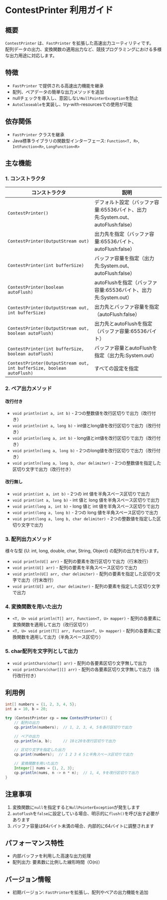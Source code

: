 # ContestPrinter 利用ガイド

## 概要

`ContestPrinter` は、`FastPrinter` を拡張した高速出力ユーティリティです。  
配列データの出力、変換関数の適用出力など、競技プログラミングにおける多様な出力用途に対応します。

## 特徴

- `FastPrinter` で提供される高速出力機能を継承
- 配列、ペアデータの簡単な出力メソッドを追加
- nullチェックを導入し、意図しない`NullPointerException`を防止
- `AutoCloseable`を実装し、try-with-resourcesでの使用が可能

## 依存関係

- `FastPrinter` クラスを継承
- Java標準ライブラリの関数型インターフェース: `Function<T, R>`, `IntFunction<R>`, `LongFunction<R>`

## 主な機能

### 1. コンストラクタ

| コンストラクタ                                                               | 説明                                                      |
|-----------------------------------------------------------------------|---------------------------------------------------------|
| `ContestPrinter()`                                                    | デフォルト設定（バッファ容量:65536バイト、出力先:System.out、autoFlush:false） |
| `ContestPrinter(OutputStream out)`                                    | 出力先を指定（バッファ容量:65536バイト、autoFlush:false）                 |
| `ContestPrinter(int bufferSize)`                                      | バッファ容量を指定（出力先:System.out、autoFlush:false）               |
| `ContestPrinter(boolean autoFlush)`                                   | autoFlushを指定（バッファ容量:65536バイト、出力先:System.out）            |
| `ContestPrinter(OutputStream out, int bufferSize)`                    | 出力先とバッファ容量を指定（autoFlush:false）                          |
| `ContestPrinter(OutputStream out, boolean autoFlush)`                 | 出力先とautoFlushを指定（バッファ容量:65536バイト）                       |
| `ContestPrinter(int bufferSize, boolean autoFlush)`                   | バッファ容量とautoFlushを指定（出力先:System.out）                     |
| `ContestPrinter(OutputStream out, int bufferSize, boolean autoFlush)` | すべての設定を指定                                               |

### 2. ペア出力メソッド

#### 改行付き

- `void println(int a, int b)` - 2つの整数値を改行区切りで出力（改行付き）
- `void println(int a, long b)` - int値とlong値を改行区切りで出力（改行付き）
- `void println(long a, int b)` - long値とint値を改行区切りで出力（改行付き）
- `void println(long a, long b)` - 2つのlong値を改行区切りで出力（改行付き）
- `void println(long a, long b, char delimiter)` - 2つの整数値を指定した区切り文字で出力（改行付き）

#### 改行無し

- `void print(int a, int b)` - 2つの int 値を半角スペース区切りで出力
- `void print(int a, long b)` - int 値と long 値を半角スペース区切りで出力
- `void print(long a, int b)` - long 値と int 値を半角スペース区切りで出力
- `void print(long a, long b)` - 2つの long 値を半角スペース区切りで出力
- `void print(long a, long b, char delimiter)` - 2つの整数値を指定した区切り文字で出力

### 3. 配列出力メソッド

様々な型 {U: int, long, double, char, String, Object} の配列の出力を行います。

- `void println(U[] arr)` - 配列の要素を改行区切りで出力（行末改行）
- `void print(U[] arr)` - 配列の要素を半角スペース区切りで出力
- `void println(U[] arr, char delimiter)` - 配列の要素を指定した区切り文字で出力（行末改行）
- `void print(U[] arr, char delimiter)` - 配列の要素を指定した区切り文字で出力

### 4. 変換関数を用いた出力

- `<T, U> void println(T[] arr, Function<T, U> mapper)` - 配列の各要素に変換関数を適用して出力（改行区切り）
- `<T, U> void print(T[] arr, Function<T, U> mapper)` - 配列の各要素に変換関数を適用して出力（半角スペース区切り）

### 5. char配列を文字列として出力

- `void printChars(char[] arr)` - 配列の各要素区切り文字無しで出力
- `void printChars(char[][] arr)` - 配列の各要素区切り文字無しで出力（各行改行付き）

## 利用例

``` java
int[] numbers = {1, 2, 3, 4, 5};
int a = 10, b = 20;

try (ContestPrinter cp = new ContestPrinter()) {
	// 配列の出力
	cp.println(numbers);  // 1, 2, 3, 4, 5を各行区切りで出力

	// ペアの出力
	cp.println(a, b);     // 10と20を改行区切りで出力

	// 区切り文字を指定した出力
	cp.print(numbers);  // 1 2 3 4 5と半角スペース区切りで出力

	// 変換関数を用いた出力
	Integer[] nums = {1, 2, 3};
	cp.println(nums, n -> n * n);  // 1, 4, 9を改行区切りで出力
}
```

## 注意事項

1. 変換関数に`null`を指定すると`NullPointerException`が発生します
2. `autoFlush`を`false`に設定している場合、明示的に`flush()`を呼び出す必要があります
3. バッファ容量は64バイト未満の場合、内部的に64バイトに調整されます

## パフォーマンス特性

- 内部バッファを利用した高速な出力処理
- 配列出力: 要素数に比例した線形時間（O(n)）

## バージョン情報

- 初期バージョン: `FastPrinter`を拡張し、配列やペアの出力機能を追加
